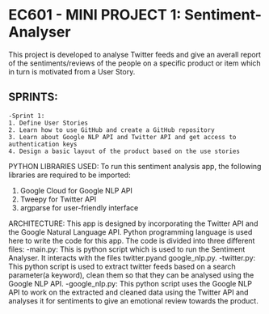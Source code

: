 # EC601 - MINI PROJECT 1: Sentiment-Analyser

This project is developed to analyse Twitter feeds and give an averall report of the sentiments/reviews of the people on a specific product or item which in turn is motivated from a User Story.

## SPRINTS:
	-Sprint 1:
	1. Define User Stories
	2. Learn how to use GitHub and create a GitHub repository
	3. Learn about Google NLP API and Twitter API and get access to authentication keys
	4. Design a basic layout of the product based on the use stories
	
	



PYTHON LIBRARIES USED:
To run this sentiment analysis app, the following libraries are required to be imported:
1. Google Cloud for Google NLP API
2. Tweepy for Twitter API
3. argparse for user-friendly interface

ARCHITECTURE:
This app is designed by incorporating the Twitter API and the Google Natural Language API. 
Python programming language is used here to write the code for this app. The code is divided into three different files:
-main.py: This is python script which is used to run the Sentiment Analyser. It interacts with the files twitter.pyand google_nlp.py.
-twitter.py: This python script is used to extract twitter feeds based on a search parameter(a keyword), clean them so that they can be analysed using the Google NLP API. 
-google_nlp.py: This python script uses the Google NLP API to work on the extracted and cleaned data using the 	  Twitter API and analyses it for sentiments to give an emotional review towards the product.



	
	
